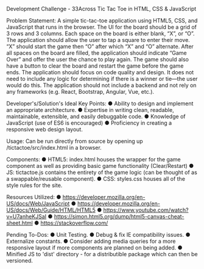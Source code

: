 Development Challenge - 33Across
Tic Tac Toe in HTML, CSS & JavaScript

Problem Statement:
A simple tic-tac-toe application using HTML5, CSS, and JavaScript that runs in the
browser. The UI for the board should be a grid of 3 rows and 3 columns. Each space on the
board is either blank, “X”, or “O”. The application should allow the user to tap a square to
enter their move. “X” should start the game then “O” after which “X” and “O” alternate. After
all spaces on the board are filled, the application should indicate “Game Over” and offer the
user the chance to play again. The game should also have a button to clear the board and
restart the game before the game ends.
The application should focus on code quality and design. It does not need to include any logic
for determining if there is a winner or tie—the user would do this. The application should not
include a backend and not rely on any frameworks (e.g. React, Bootstrap, Angular, Vue, etc.).

Developer's/Solution's Ideal Key Points:
● Ability to design and implement an appropriate architecture.
● Expertise in writing clean, readable, maintainable, extensible, and easily debuggable code.
● Knowledge of JavaScript (use of ES6 is encouraged)
● Proficiency in creating a responsive web design layout.

Usage: Can be run directly from source by opening up /tictactoe/src/index.html in a browser.

Components:
● HTML5: index.html houses the wrapper for the game component as well as providing basic game functionality (Clear/Restart)
● JS: tictactoe.js contains the entirety of the game logic (can be thought of as a swappable/reusable component).
● CSS: styles.css houses all of the style rules for the site.

Resources Utilized:
● https://developer.mozilla.org/en-US/docs/Web/JavaScript
● https://developer.mozilla.org/en-US/docs/Web/Guide/HTML/HTML5
● https://www.youtube.com/watch?v=U7anheKJSaI
● https://simon.html5.org/dump/html5-canvas-cheat-sheet.html
● https://stackoverflow.com/

Pending To-Dos:
● Unit Testing.
● Debug & fix IE compatibility issues.
● Externalize constants.
● Consider adding media queries for a more responsive layout if more components are planned on being added.
● Minified JS to 'dist' directory - for a distributible package which can then be versioned.